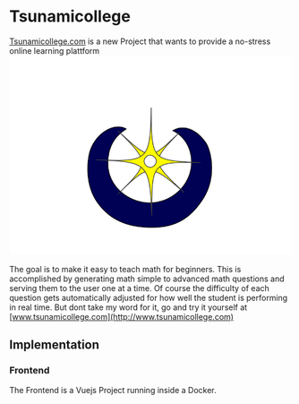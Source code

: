 # Tsunamicollege
[Tsunamicollege.com](http://www.tsunamicollege.com) is a new Project that wants to provide a no-stress online learning plattform
![Alt text](frontend/src/assets/logo.png)


The goal is to make it easy to teach math for beginners. This is accomplished by generating math simple to advanced math questions and serving them to the user one at a time. Of course the difficulty of each question gets automatically adjusted for how well the student is performing in real time. But dont take my word for it, go and try it yourself at [www.tsunamicollege.com](http://www.tsunamicollege.com)

## Implementation

### Frontend


The Frontend is a Vuejs Project running inside a Docker. 
